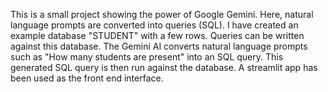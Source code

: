 This is a small project showing the power of Google Gemini. Here, natural language prompts are converted into queries (SQL). 
I have created an example database "STUDENT" with a few rows. Queries can be written against this database. 
The Gemini AI converts natural language prompts such as "How many students are present" into an SQL query. This generated SQL query is then run against the database.
A streamlit app has been used as the front end interface. 
